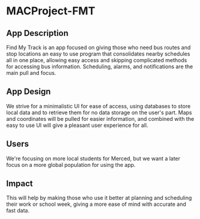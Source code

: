 # MACProject-FMT
## App Description
Find My Track is an app focused on giving those who need bus routes and stop locations an easy to use program that consolidates nearby schedules all in one place, allowing easy access and skipping complicated methods for accessing bus information. Scheduling, alarms, and notifications are the main pull and focus.

## App Design
We strive for a minimalistic UI for ease of access, using databases to store local data and to retrieve them for no data storage on the user's part. Maps and coordinates will be pulled for easier information, and combined with the easy to use UI will give a pleasant user experience for all.

## Users
We're focusing on more local students for Merced, but we want a later focus on a more global population for using the app.

## Impact
This will help by making those who use it better at planning and scheduling their work or school week, giving a more ease of mind with accurate and fast data.
